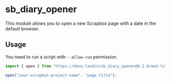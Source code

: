 # sb_diary_opener
This module allows you to open a new Scrapbox page with a date in the default browser.

## Usage
You need to run a script with `--allow-run` permission.
```typescript
import { open } from "https://deno.land/x/sb_diary_opener@0.2.0/mod.ts";

open("your-scrapbox-project-name", "page title");
```
